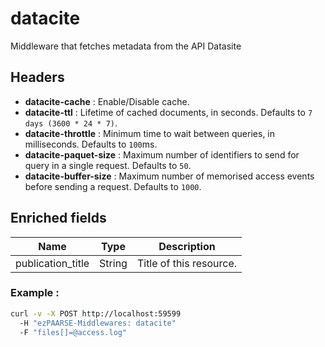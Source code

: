 # datacite

Middleware that fetches metadata from the API Datasite

## Headers

+ **datacite-cache** : Enable/Disable cache.
+ **datacite-ttl** : Lifetime of cached documents, in seconds. Defaults to ``7 days (3600 * 24 * 7)``.
+ **datacite-throttle** : Minimum time to wait between queries, in milliseconds. Defaults to ``100``ms.
+ **datacite-paquet-size** : Maximum number of identifiers to send for query in a single request. Defaults to ``50``.
+ **datacite-buffer-size** : Maximum number of memorised access events before sending a request. Defaults to ``1000``.

## Enriched fields
| Name | Type | Description |
| --- | --- | --- |
| publication_title | String | Title of this resource. |

### Example :

```bash
curl -v -X POST http://localhost:59599
  -H "ezPAARSE-Middlewares: datacite"
  -F "files[]=@access.log"
```
